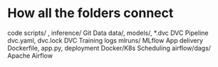 # How all the folders connect

code            scripts/ , inference/                    Git
Data            data/, models/, *.dvc                    DVC
Pipeline        dvc.yaml, dvc.lock                       DVC
Training logs   mlruns/                                  MLflow
App delivery    Dockerfile, app.py, deployment           Docker/K8s
Scheduling      airflow/dags/                            Apache Airflow